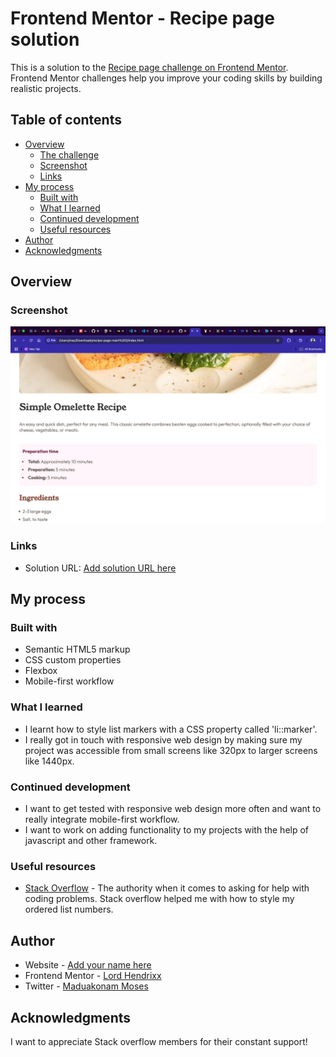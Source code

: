 # Frontend Mentor - Recipe page solution

This is a solution to the [Recipe page challenge on Frontend Mentor](https://www.frontendmentor.io/challenges/recipe-page-KiTsR8QQKm). Frontend Mentor challenges help you improve your coding skills by building realistic projects. 

## Table of contents

- [Overview](#overview)
  - [The challenge](#the-challenge)
  - [Screenshot](#screenshot)
  - [Links](#links)
- [My process](#my-process)
  - [Built with](#built-with)
  - [What I learned](#what-i-learned)
  - [Continued development](#continued-development)
  - [Useful resources](#useful-resources)
- [Author](#author)
- [Acknowledgments](#acknowledgments)


## Overview

### Screenshot

![Screenshot](assets/screenshot/Screen%20Shot%202024-11-26%20at%2014.39.26.png)


### Links

- Solution URL: [Add solution URL here](https://your-solution-url.com)


## My process

### Built with

- Semantic HTML5 markup
- CSS custom properties
- Flexbox
- Mobile-first workflow

### What I learned

- I learnt how to style list markers with a CSS property called 'li::marker'. 
- I really got in touch with responsive web design by making sure my project was accessible from small screens like 320px to larger screens like 1440px.

### Continued development

- I want to get tested with responsive web design more often and want to really integrate mobile-first workflow.
- I want to work on adding functionality to my projects with the help of javascript and other framework.

### Useful resources

- [Stack Overflow](https://www.stackoverflow.com) - The authority when it comes to asking for help with coding problems. Stack overflow helped me with how to style my ordered list numbers.

## Author

- Website - [Add your name here](https://www.your-site.com)
- Frontend Mentor - [Lord Hendrixx](https://www.frontendmentor.io/profile/beealmighty)
- Twitter - [Maduakonam Moses](https://www.twitter.com/Maduakonam67451)

## Acknowledgments

I want to appreciate Stack overflow members for their constant support!
